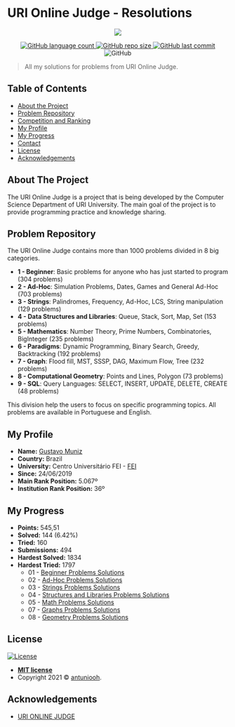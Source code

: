 # URI Online Judge - Resolutions

<p align="center">
<a href="https://www.urionlinejudge.com.br/judge/"><img src="https://imgur.com/5NwUUpc.png"/></a">
</p>

<p align="center">
  <img alt="GitHub language count" src="https://img.shields.io/github/languages/count/antuniooh/uri-resolutions">

  <img alt="GitHub repo size" src="https://img.shields.io/github/repo-size/antuniooh/uri-resolutions">
  
  <a href="https://github.com/antuniooh/uri-resolutions/commits/master">
    <img alt="GitHub last commit" src="https://img.shields.io/github/last-commit/antuniooh/uri-resolutions">
  </a>
  
   <img alt="GitHub" src="https://img.shields.io/github/license/antuniooh/uri-resolutions">
</p>


> All my solutions for problems from URI Online Judge.

<!-- TABLE OF CONTENTS -->
## Table of Contents

* [About the Project](#about-the-project)
* [Problem Repository](#problem-repository)
* [Competition and Ranking](#competition-and-ranking)
* [My Profile](#my-profile)
* [My Progress](#my-progress)
* [Contact](#contact)
* [License](#license)
* [Acknowledgements](#acknowledgements)

## About The Project

The URI Online Judge is a project that is being developed by the Computer Science Department of URI University. The main goal of the project is to provide programming practice and knowledge sharing.

## Problem Repository

The URI Online Judge contains more than 1000 problems divided in 8 big categories.

* <strong>1 - Beginner</strong>: Basic problems for anyone who has just started to program (304 problems)
* <strong>2 - Ad-Hoc</strong>: Simulation Problems, Dates, Games and General Ad-Hoc (703 problems)
* <strong>3 - Strings</strong>: Palindromes, Frequency, Ad-Hoc, LCS, String manipulation (129 problems)
* <strong>4 - Data Structures and Libraries</strong>: Queue, Stack, Sort, Map, Set (153 problems)
* <strong>5 - Mathematics</strong>: Number Theory, Prime Numbers, Combinatories, BigInteger (235 problems)
* <strong>6 - Paradigms</strong>: Dynamic Programming, Binary Search, Greedy, Backtracking (192 problems)
* <strong>7 - Graph</strong>: Flood fill, MST, SSSP, DAG, Maximum Flow, Tree (232 problems)
* <strong>8 - Computational Geometry</strong>: Points and Lines, Polygon (73 problems)
* <strong>9 - SQL</strong>: Query Languages: SELECT, INSERT, UPDATE, DELETE, CREATE (48 problems)

This division help the users to focus on specific programming topics. All problems are available in Portuguese and English.

## My Profile
* <b>Name:</b> <a href="https://www.urionlinejudge.com.br/judge/pt/profile/364028">Gustavo Muniz</a>
* <b>Country:</b> Brazil
* <b>University:</b> Centro Universitário FEI - <a href="https://www.urionlinejudge.com.br/judge/en/users/university/fei">FEI</a>
* <b>Since:</b> 24/06/2019
* <b>Main Rank Position:</b> 5.067º
* <b>Institution Rank Position:</b> 36º

## My Progress
* <b>Points:</b> 545,51
* <b>Solved:</b> 144 (6.42%)
* <b>Tried:</b> 160
* <b>Submissions:</b> 494
* <b>Hardest Solved:</b> 1834
* <b>Hardest Tried:</b> 1797
	* 01 - [Beginner Problems Solutions](https://github.com/antuniooh/uri-resolutions/tree/master/1.%20Beginner)
	* 02 - [Ad-Hoc Problems Solutions](https://github.com/antuniooh/uri-resolutions/tree/master/2.%20AD-HOC)
	* 03 - [Strings Problems Solutions](https://github.com/antuniooh/uri-resolutions/tree/master/3.%20Strings)
	* 04 - [Structures and Libraries Problems Solutions](https://github.com/antuniooh/uri-resolutions/tree/master/4.%20Structures%20and%20Libraries)
	* 05 - [Math Problems Solutions](https://github.com/antuniooh/uri-resolutions/tree/master/5.%20Math)
	* 07 - [Graphs Problems Solutions](https://github.com/antuniooh/uri-resolutions/tree/master/7.%20Graphs)
	* 08 - [Geometry Problems Solutions](https://github.com/antuniooh/uri-resolutions/tree/master/8.%20Geometry)

<!-- Markdown link & img dfn's -->
[wiki]: https://github.com/antuniooh/uri-resolutions/wiki
[linkedin-shield]: https://img.shields.io/badge/-LinkedIn-black.svg?style=flat-square&logo=linkedin&colorB=555
[linkedin-url]: https://linkedin.com/in/antuniooh
[contributors-shield]: https://img.shields.io/github/contributors/antuniooh/uri-resolutions.svg?style=flat-square
[contributors-url]: https://github.com/antuniooh/uri-resolutions/graphs/contributors
[forks-shield]: https://img.shields.io/github/forks/antuniooh/uri-resolutions.svg?style=flat-square
[forks-url]: https://github.com/antuniooh/uri-resolutions/network/members
[stars-shield]: https://img.shields.io/github/stars/antuniooh/uri-resolutions.svg?style=flat-square
[stars-url]: https://github.com/antuniooh/uri-resolutions/stargazers
[issues-shield]: https://img.shields.io/github/issues/antuniooh/uri-resolutions.svg?style=flat-square
[issues-url]: https://github.com/antuniooh/uri-resolutions/issues
[license-shield]: https://img.shields.io/github/license/antuniooh/uri-resolutions.svg?style=flat-square
[license-url]: https://github.com/antuniooh/uri-resolutions/blob/master/LICENSE

## License

[![License](http://img.shields.io/:license-mit-blue.svg?style=flat-square)](http://badges.mit-license.org)

- **[MIT license](https://opensource.org/licenses/MIT)**	
- Copyright 2021 © <a href="https://www.linkedin.com/in/antuniooh" target="_blank">antuniooh</a>.

## Acknowledgements
* [URI ONLINE JUDGE](https://www.urionlinejudge.com.br/)
